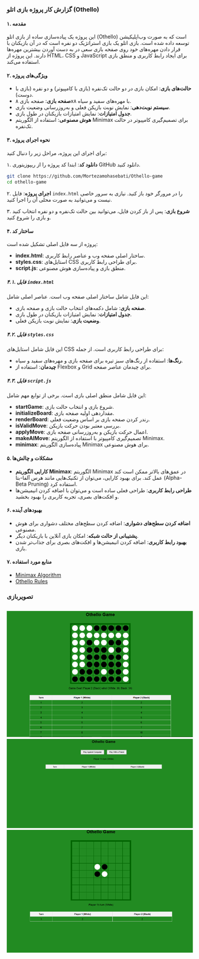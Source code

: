 
### گزارش کار پروژه بازی اتلو (Othello)

#### ۱. مقدمه
این پروژه یک پیاده‌سازی ساده از بازی اتلو (Othello) است که به صورت وب‌اپلیکیشن توسعه داده شده است. بازی اتلو یک بازی استراتژیک دو نفره است که در آن بازیکنان با قرار دادن مهره‌های خود روی صفحه بازی سعی در به دست آوردن بیشترین مهره‌ها دارند. این پروژه از HTML، CSS و JavaScript برای ایجاد رابط کاربری و منطق بازی استفاده می‌کند.

#### ۲. ویژگی‌های پروژه
- **حالت‌های بازی**: امکان بازی در دو حالت تک‌نفره (بازی با کامپیوتر) و دو نفره (بازی با دوست).
- **صفحه بازی**: صفحه بازی ۸x۸ با مهره‌های سفید و سیاه.
- **سیستم نوبت‌دهی**: نمایش نوبت بازیکن فعلی و به‌روزرسانی وضعیت بازی.
- **جدول امتیازات**: نمایش امتیازات بازیکنان در طول بازی.
- **هوش مصنوعی**: استفاده از الگوریتم Minimax برای تصمیم‌گیری کامپیوتر در حالت تک‌نفره.

#### ۳. نحوه اجرای پروژه
برای اجرای این پروژه، مراحل زیر را دنبال کنید:

۱. **دانلود کد**: ابتدا کد پروژه را از ریپوزیتوری GitHub دانلود کنید.
   ```bash
   git clone https://github.com/Mortezamohasebati/Othello-game
   cd othello-game
   ```

۲. **اجرای پروژه**: فایل `index.html` را در مرورگر خود باز کنید. نیازی به سرور خاصی نیست و می‌توانید به صورت محلی آن را اجرا کنید.

۳. **شروع بازی**: پس از باز کردن فایل، می‌توانید بین حالت تک‌نفره و دو نفره انتخاب کنید و بازی را شروع کنید.

#### ۴. ساختار کد
پروژه از سه فایل اصلی تشکیل شده است:

- **index.html**: ساختار اصلی صفحه وب و عناصر رابط کاربری.
- **styles.css**: استایل‌های CSS برای طراحی رابط کاربری.
- **script.js**: منطق بازی و پیاده‌سازی هوش مصنوعی.

##### ۴.۱. فایل `index.html`
این فایل شامل ساختار اصلی صفحه وب است. عناصر اصلی شامل:
- **صفحه بازی**: شامل دکمه‌های انتخاب حالت بازی و صفحه بازی.
- **جدول امتیازات**: نمایش امتیازات بازیکنان در طول بازی.
- **وضعیت بازی**: نمایش نوبت بازیکن فعلی.

##### ۴.۲. فایل `styles.css`
این فایل شامل استایل‌های CSS برای طراحی رابط کاربری است. از جمله:
- **رنگ‌ها**: استفاده از رنگ‌های سبز تیره برای صفحه بازی و مهره‌های سفید و سیاه.
- **چیدمان**: استفاده از Flexbox و Grid برای چیدمان عناصر صفحه.

##### ۴.۳. فایل `script.js`
این فایل شامل منطق اصلی بازی است. برخی از توابع مهم شامل:
- **startGame**: شروع بازی و انتخاب حالت بازی.
- **initializeBoard**: مقداردهی اولیه صفحه بازی.
- **renderBoard**: رندر کردن صفحه بازی بر اساس وضعیت فعلی.
- **isValidMove**: بررسی معتبر بودن حرکت بازیکن.
- **applyMove**: اعمال حرکت بازیکن و به‌روزرسانی صفحه بازی.
- **makeAIMove**: تصمیم‌گیری کامپیوتر با استفاده از الگوریتم Minimax.
- **minimax**: پیاده‌سازی الگوریتم Minimax برای هوش مصنوعی.

#### ۵. مشکلات و چالش‌ها
- **کارایی الگوریتم Minimax**: الگوریتم Minimax در عمق‌های بالاتر ممکن است کند عمل کند. برای بهبود کارایی، می‌توان از تکنیک‌هایی مانند هرس آلفا-بتا (Alpha-Beta Pruning) استفاده کرد.
- **طراحی رابط کاربری**: طراحی فعلی ساده است و می‌توان با اضافه کردن انیمیشن‌ها و افکت‌های بصری، تجربه کاربری را بهبود بخشید.

#### ۶. بهبودهای آینده
- **اضافه کردن سطح‌های دشواری**: اضافه کردن سطح‌های مختلف دشواری برای هوش مصنوعی.
- **پشتیبانی از حالت شبکه**: امکان بازی آنلاین با بازیکنان دیگر.
- **بهبود رابط کاربری**: اضافه کردن انیمیشن‌ها و افکت‌های بصری برای جذاب‌تر شدن بازی.

#### ۷. منابع مورد استفاده
- [Minimax Algorithm](https://en.wikipedia.org/wiki/Minimax)
- [Othello Rules](https://en.wikipedia.org/wiki/Reversi)

### تصویربازی
![](https://github.com/Mortezamohasebati/Othello-game/blob/main/Othello1.PNG)
![](https://github.com/Mortezamohasebati/Othello-game/blob/main/Othello2.png)
![](https://github.com/Mortezamohasebati/Othello-game/blob/main/Othello3.png)
---

